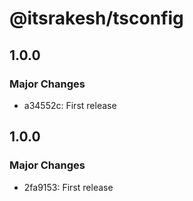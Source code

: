 # @itsrakesh/tsconfig

## 1.0.0

### Major Changes

- a34552c: First release

## 1.0.0

### Major Changes

- 2fa9153: First release
